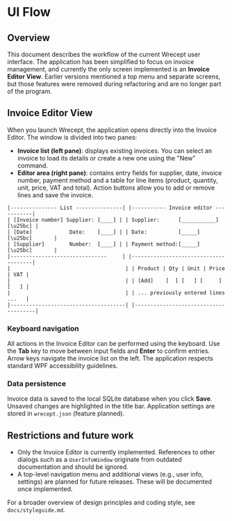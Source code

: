 # UI Flow

## Overview

This document describes the workflow of the current Wrecept user interface. The application has been simplified to focus on invoice management, and currently the only screen implemented is an **Invoice Editor View**. Earlier versions mentioned a top menu and separate screens, but those features were removed during refactoring and are no longer part of the program.

## Invoice Editor View

When you launch Wrecept, the application opens directly into the Invoice Editor. The window is divided into two panes:

- **Invoice list (left pane)**: displays existing invoices. You can select an invoice to load its details or create a new one using the "New" command.
- **Editor area (right pane)**: contains entry fields for supplier, date, invoice number, payment method and a table for line items (product, quantity, unit, price, VAT and total). Action buttons allow you to add or remove lines and save the invoice.

```
|--------------- List ---------------| |----------- Invoice editor -----------|
| [Invoice number] Supplier: [____] | | Supplier:      [___________] [\u25bc] |
| [Date]            Date:    [____] | | Date:          [_____] [\u25bc]       |
| [Supplier]        Number:  [____] | | Payment method:[_____] [\u25bc]       |
|-------------------------------     | |--------------------------------------|
|                                     | | Product | Qty | Unit | Price | VAT |
|                                     | | [Add]    [  ] [   ] [     ] [   ] |
|                                     | | ... previously entered lines ...   |
|-------------------------------------| |--------------------------------------|
```

### Keyboard navigation

All actions in the Invoice Editor can be performed using the keyboard. Use the **Tab** key to move between input fields and **Enter** to confirm entries. Arrow keys navigate the invoice list on the left. The application respects standard WPF accessibility guidelines.

### Data persistence

Invoice data is saved to the local SQLite database when you click **Save**. Unsaved changes are highlighted in the title bar. Application settings are stored in `wrecept.json` (feature planned).

## Restrictions and future work

- Only the Invoice Editor is currently implemented. References to other dialogs such as a `UserInfoWindow` originate from outdated documentation and should be ignored.
- A top-level navigation menu and additional views (e.g., user info, settings) are planned for future releases. These will be documented once implemented.

For a broader overview of design principles and coding style, see `docs/styleguide.md`.
